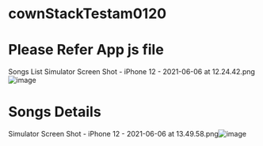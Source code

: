 # cownStackTestam0120

# Please Refer App js file 
Songs List
Simulator Screen Shot - iPhone 12 - 2021-06-06 at 12.24.42.png![image](https://user-images.githubusercontent.com/16451468/120917829-f9b6c700-c6ce-11eb-9780-9ff196ec9c88.png)


# Songs Details
Simulator Screen Shot - iPhone 12 - 2021-06-06 at 13.49.58.png![image](https://user-images.githubusercontent.com/16451468/120917850-105d1e00-c6cf-11eb-8f6b-61cfbdef32b5.png)


